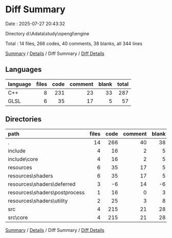 # Diff Summary

Date : 2025-07-27 20:43:32

Directory d:\\Adata\\study\\opengl\\engine

Total : 14 files,  266 codes, 40 comments, 38 blanks, all 344 lines

[Summary](results.md) / [Details](details.md) / Diff Summary / [Diff Details](diff-details.md)

## Languages
| language | files | code | comment | blank | total |
| :--- | ---: | ---: | ---: | ---: | ---: |
| C++ | 8 | 231 | 23 | 33 | 287 |
| GLSL | 6 | 35 | 17 | 5 | 57 |

## Directories
| path | files | code | comment | blank | total |
| :--- | ---: | ---: | ---: | ---: | ---: |
| . | 14 | 266 | 40 | 38 | 344 |
| include | 4 | 16 | 2 | 5 | 23 |
| include\\core | 4 | 16 | 2 | 5 | 23 |
| resources | 6 | 35 | 17 | 5 | 57 |
| resources\\shaders | 6 | 35 | 17 | 5 | 57 |
| resources\\shaders\\deferred | 3 | -6 | 14 | -6 | 2 |
| resources\\shaders\\postprocess | 1 | 16 | 0 | 3 | 19 |
| resources\\shaders\\utility | 2 | 25 | 3 | 8 | 36 |
| src | 4 | 215 | 21 | 28 | 264 |
| src\\core | 4 | 215 | 21 | 28 | 264 |

[Summary](results.md) / [Details](details.md) / Diff Summary / [Diff Details](diff-details.md)